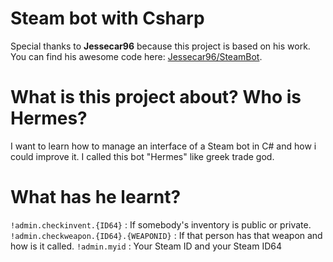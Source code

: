 # Steam bot with Csharp

Special thanks to **Jessecar96** because this project is based on his work. You can find his awesome code here:  [Jessecar96/SteamBot](https://github.com/Jessecar96/SteamBot). 

# What is this project about? Who is Hermes?

I want to learn how to manage an interface of a Steam bot in C# and how i could improve it.
I called this bot "Hermes" like greek trade god.

# What has he learnt?

`!admin.checkinvent.{ID64}` : If somebody's inventory is public or private.
`!admin.checkweapon.{ID64}.{WEAPONID}` : If that person has that weapon and how is it called.
`!admin.myid` : Your Steam ID and your Steam ID64
